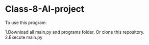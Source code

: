 # Class-8-AI-project

To use this program:

1.Download all main.py and programs folder, Or clone this repository.
2.Execute main.py
